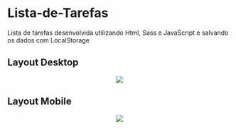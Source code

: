 # Lista-de-Tarefas
Lista de tarefas desenvolvida utilizando Html, Sass e JavaScript e salvando os dados com LocalStorage

## Layout Desktop
<div align='center'>
  <img src='https://user-images.githubusercontent.com/105545187/188028780-68755677-de7c-4c29-a043-7d929b210723.png'>
</div>

## Layout Mobile
<div align='center'>
  <img src='https://user-images.githubusercontent.com/105545187/188028867-119befd2-c5a5-480a-a9fd-3579022532df.png'>
</div>

